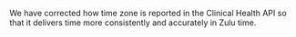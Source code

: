 We have corrected how time zone is reported in the Clinical Health API so that it delivers time more consistently and accurately in Zulu time.
